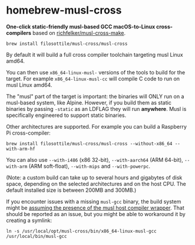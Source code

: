 # homebrew-musl-cross

**One-click static-friendly musl-based GCC macOS-to-Linux cross-compilers**
based on [richfelker/musl-cross-make](https://github.com/richfelker/musl-cross-make).

```
brew install filosottile/musl-cross/musl-cross
```

By default it will build a full cross compiler toolchain targeting musl Linux amd64.

You can then use `x86_64-linux-musl-` versions of the tools to build for the target.
For example `x86_64-linux-musl-cc` will compile C code to run on musl Linux amd64.

The "musl" part of the target is important: the binaries will ONLY run on a musl-based system, like Alpine.
However, if you build them as static binaries by passing `-static` as an LDFLAG they will run **anywhere**.
Musl is specifically engineered to support static binaries.

Other architectures are supported. For example you can build a Raspberry Pi cross-compiler:

```
brew install filosottile/musl-cross/musl-cross --without-x86_64 --with-arm-hf
```

You can also use `--with-i486` (x86 32-bit), `--with-aarch64` (ARM 64-bit), `--with-arm` (ARM soft-float), `--with-mips` and `--with-powerpc`.

(Note: a custom build can take up to several hours and gigabytes of disk space, depending on the selected architectures and on the host CPU. The default installed size is between 200MB and 300MB.)

If you encounter issues with a missing `musl-gcc` binary, the build system might be [assuming the presence of the musl host compiler wrapper](https://github.com/FiloSottile/homebrew-musl-cross/issues/16). That should be reported as an issue, but you might be able to workaround it by creating a symlink:

```
ln -s /usr/local/opt/musl-cross/bin/x86_64-linux-musl-gcc /usr/local/bin/musl-gcc
```
